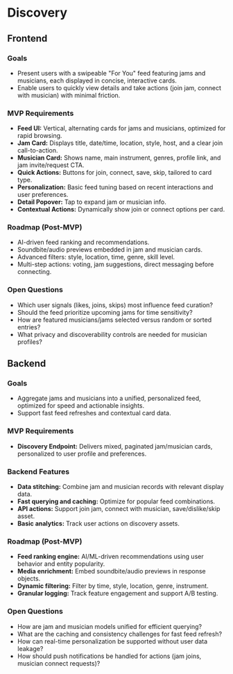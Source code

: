 # Discovery

## Frontend

### Goals

- Present users with a swipeable "For You" feed featuring jams and musicians, each displayed in concise, interactive cards.
- Enable users to quickly view details and take actions (join jam, connect with musician) with minimal friction.

### MVP Requirements

- **Feed UI:** Vertical, alternating cards for jams and musicians, optimized for rapid browsing.
- **Jam Card:** Displays title, date/time, location, style, host, and a clear join call-to-action.
- **Musician Card:** Shows name, main instrument, genres, profile link, and jam invite/request CTA.
- **Quick Actions:** Buttons for join, connect, save, skip, tailored to card type.
- **Personalization:** Basic feed tuning based on recent interactions and user preferences.
- **Detail Popover:** Tap to expand jam or musician info.
- **Contextual Actions:** Dynamically show join or connect options per card.

### Roadmap (Post-MVP)

- AI-driven feed ranking and recommendations.
- Soundbite/audio previews embedded in jam and musician cards.
- Advanced filters: style, location, time, genre, skill level.
- Multi-step actions: voting, jam suggestions, direct messaging before connecting.

### Open Questions

- Which user signals (likes, joins, skips) most influence feed curation?
- Should the feed prioritize upcoming jams for time sensitivity?
- How are featured musicians/jams selected versus random or sorted entries?
- What privacy and discoverability controls are needed for musician profiles?

## Backend

### Goals

- Aggregate jams and musicians into a unified, personalized feed, optimized for speed and actionable insights.
- Support fast feed refreshes and contextual card data.

### MVP Requirements

- **Discovery Endpoint:** Delivers mixed, paginated jam/musician cards, personalized to user profile and preferences.

### Backend Features

- **Data stitching:** Combine jam and musician records with relevant display data.
- **Fast querying and caching:** Optimize for popular feed combinations.
- **API actions:** Support join jam, connect with musician, save/dislike/skip asset.
- **Basic analytics:** Track user actions on discovery assets.

### Roadmap (Post-MVP)

- **Feed ranking engine:** AI/ML-driven recommendations using user behavior and entity popularity.
- **Media enrichment:** Embed soundbite/audio previews in response objects.
- **Dynamic filtering:** Filter by time, style, location, genre, instrument.
- **Granular logging:** Track feature engagement and support A/B testing.

### Open Questions

- How are jam and musician models unified for efficient querying?
- What are the caching and consistency challenges for fast feed refresh?
- How can real-time personalization be supported without user data leakage?
- How should push notifications be handled for actions (jam joins, musician connect requests)?
